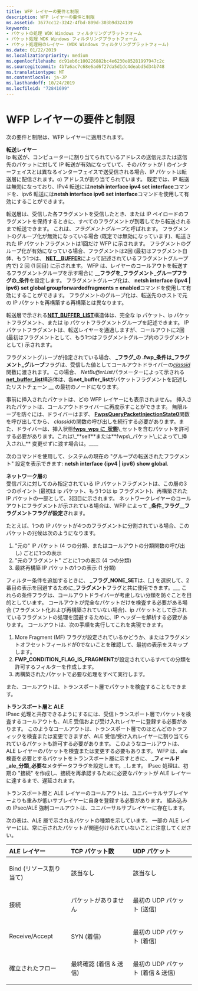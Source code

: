 ```yaml
---
title: WFP レイヤーの要件と制限
description: WFP レイヤーの要件と制限
ms.assetid: 3677cc12-3242-4fbd-809d-303b9d324139
keywords:
- パケットの処理 WDK Windows フィルタリングプラットフォーム
- パケット処理 WDK Windows フィルタリングプラットフォーム
- パケット処理用のレイヤー (WDK Windows フィルタリングプラットフォーム)
ms.date: 01/22/2019
ms.localizationpriority: medium
ms.openlocfilehash: dc91eb6c100226882bc4e6230e85281997947c2c
ms.sourcegitcommit: 4b7a6ac7c68e6ad6f27da5d1dc4deabd5d34b748
ms.translationtype: MT
ms.contentlocale: ja-JP
ms.lasthandoff: 10/24/2019
ms.locfileid: "72841699"
---
```

# <a name="wfp-layer-requirements-and-restrictions"></a>WFP レイヤーの要件と制限


次の要件と制限は、WFP レイヤーに適用されます。

<a href="" id="forwarding-layer-------"></a>**転送レイヤー**   
Ip 転送が、コンピューターに割り当てられているアドレスの送信元または送信先のパケットに対して IP 転送が有効になっていて、そのパケットが l のインターフェイスとは異なるインターフェイスで送受信される場合、IP パケットは転送層に配信されます。o) アドレスが割り当てられています。 既定では、IP 転送は無効になっており、IPv4 転送には**netsh interface ipv4 set interface**コマンドを、ipv6 転送には**netsh interface ipv6 set interface**コマンドを使用して有効にすることができます。

転送層は、受信した各フラグメントを受信したとき、または IP ペイロードのフラグメントを保持するときに、すべてのフラグメントが到着してから転送されるまで転送できます。 これは、*フラグメントグループ*と呼ばれます。 フラグメントのグループ化が無効になっている場合 (既定では無効になっています)、転送された IP パケットフラグメントは1回だけ WFP に示されます。 フラグメントのグループ化が有効になっている場合、フラグメントは2回 (最初はフラグメント自体、もう1つは、 [**NET\_\_BUFFER**](https://docs.microsoft.com/windows-hardware/drivers/ddi/ndis/ns-ndis-_net_buffer_list)によって記述されているフラグメントグループ内で) 2 回 (1 回目) に示されます。 WFP は、レイヤーのコールアウトを転送するフラグメントグループを示す場合に **\_\_フラグを\_フラグメント\_グループフラグの\_条件**を設定します。 フラグメントグループ化は、 **netsh interface {ipv4 | ipv6} set global groupforwardedfragments = enabled**コマンドを使用して有効にすることができます。 フラグメントのグループ化は、転送先のホストで元の IP パケットを再構築する再構築とは異なります。

転送層で示される[**NET\_BUFFER\_LIST**](https://docs.microsoft.com/windows-hardware/drivers/ddi/ndis/ns-ndis-_net_buffer_list)構造体は、完全な ip パケット、ip パケットフラグメント、または ip パケットフラグメントグループを記述できます。 IP パケットフラグメントは、転送レイヤーを通過しますが、コールアウトに2回 (最初はフラグメントとして、もう1つはフラグメントグループ内のフラグメントとして) 示されます。

フラグメントグループが指定されている場合、 **\_フラグ\_の .fwp\_条件は\_フラグメント\_グループ**フラグは、受信した値としてコールアウトドライバーの[*classid*](https://docs.microsoft.com/windows-hardware/drivers/ddi/fwpsk/nc-fwpsk-fwps_callout_classify_fn0)関数に渡されます。 この場合、 *NetBufferList*パラメーターによって示される[**net\_buffer\_list**](https://docs.microsoft.com/windows-hardware/drivers/ddi/ndis/ns-ndis-_net_buffer_list)構造体は、各**net\_buffer\_list**がパケットフラグメントを記述したリストチェーン **\_\_** の最初のノードになります。

事前に挿入されたパケットは、どの WFP レイヤーにも表示されません。 挿入されたパケットは、コールアウトドライバーに再度示すことができます。 無限ループを防ぐには、ドライバーはまず、 [**FwpsQueryPacketInjectionState0**](https://docs.microsoft.com/windows-hardware/drivers/ddi/fwpsk/nf-fwpsk-fwpsquerypacketinjectionstate0)関数を呼び出してから、 *classid*の関数の呼び出しを続行する必要があります。また、ドライバーは、挿入状態[**fwps\_wps に\_状態**](https://docs.microsoft.com/windows-hardware/drivers/ddi/fwpsk/ne-fwpsk-fwps_packet_injection_state_)\_セットを含むパケットを許可する必要があります。これは\_**self**または**fwps\_パケット\_によって\_挿入され\_** 変更せずに渡す場合は。\_\_\_\_

次のコマンドを使用して、システムの現在の "グループの転送されたフラグメント" 設定を表示できます: **netsh interface {ipv4 | ipv6} show global**.

<a href="" id="network-layer-------"></a>**ネットワーク層**の   
受信パスに対してのみ指定されている IP パケットフラグメントは、この層の3つのポイント (最初は ip パケット、もう1つは ip フラグメント)、再構築された IP パケットの一部として、3回目に示されます。 ネットワークレイヤーのコールアウトにフラグメントが示されている場合は、WFP によって **\_条件\_フラグ\_\_フラグメントフラグが設定さ**れます。 

たとえば、1つの IP パケットが4つのフラグメントに分割されている場合、このパケットの兆候は次のようになります。

1. "元の" IP パケット (4 つの分類、またはコールアウトの分類関数の呼び出し) ごとに1つの表示
2. "元のフラグメント" ごとに1つの表示 (4 つの分類)
3. 最終再構築 IP パケットの1つの表示 (1 分類)

フィルター条件を追加するときに、 **\_フラグ\_NONE\_SET**は、[\_] を選択して、2番目の表示を回避するために\_**フラグメント**フラグと共に使用できます。\_\_\_ これらの条件フラグは、コールアウトドライバーが考慮しない分類を防ぐことを目的としています。 コールアウトが完全なパケットだけを検査する必要がある場合 (フラグメント化および再構築されていない場合)、ip パケットとして示されているフラグメントの処理を回避するために、IP ヘッダーを解析する必要があります。 コールアウトは、次の手順を実行してこれを実現できます。

1. More Fragment (MF) フラグが設定されているかどうか、またはフラグメントオフセットフィールドが0でないことを確認して、最初の表示をスキップします。
2. **FWP_CONDITION_FLAG_IS_FRAGMENT**が設定されているすべての分類を許可するフィルターを作成します。
3. 再構築されたパケットで必要な処理をすべて実行します。

 また、コールアウトは、トランスポート層でパケットを検査することもできます。

<a href="" id="transport-layer-and-ale-------"></a>**トランスポート層と ALE**   
IPsec 処理と共存できるようにするには、受信トランスポート層でパケットを検査するコールアウトも、ALE 受信および受け入れレイヤーに登録する必要があります。 このようなコールアウトは、トランスポート層でのほとんどのトラフィックを検査または変更できますが、ALE 受信/受け入れレイヤーに割り当てられているパケットも許可する必要があります。 このようなコールアウトは、ALE レイヤーのパケットを検査または変更する必要もあります。 WFP は、ale 検査を必要とするパケットをトランスポート層に示すときに、 **\_フィールド\_ale\_分類\_必要な**メタデータフラグを設定します。\_します。 IPsec 処理は、初期の "接続" を作成し、接続を再承認するために必要なパケットが ALE レイヤーに達するまで、遅延されます。

トランスポート層と ALE レイヤーのコールアウトは、ユニバーサルサブレイヤーよりも重みが低いサブレイヤーに自身を登録する必要があります。 組み込みの IPsec/ALE 強制コールアウトは、ユニバーサルサブレイヤーに存在します。

次の表は、ALE 層で示されるパケットの種類を示しています。 一部の ALE レイヤーには、常に示されたパケットが関連付けられていないことに注意してください。

<table>
<colgroup>
<col width="33%" />
<col width="33%" />
<col width="33%" />
</colgroup>
<thead>
<tr class="header">
<th align="left">ALE レイヤー</th>
<th align="left">TCP パケット数</th>
<th align="left">UDP パケット</th>
</tr>
</thead>
<tbody>
<tr class="odd">
<td align="left"><p>Bind (リソース割り当て)</p></td>
<td align="left"><p>該当なし</p></td>
<td align="left"><p>該当なし</p></td>
</tr>
<tr class="even">
<td align="left"><p>接続</p></td>
<td align="left"><p>パケットがありません</p></td>
<td align="left"><p>最初の UDP パケット (送信)</p></td>
</tr>
<tr class="odd">
<td align="left"><p>Receive/Accept</p></td>
<td align="left"><p>SYN (着信)</p></td>
<td align="left"><p>最初の UDP パケット (着信)</p></td>
</tr>
<tr class="even">
<td align="left"><p>確立されたフロー</p></td>
<td align="left"><p>最終確認 (着信 & 送信)</p></td>
<td align="left"><p>最初の UDP パケット (着信 & 送信)</p></td>
</tr>
</tbody>
</table>

 

 

 





